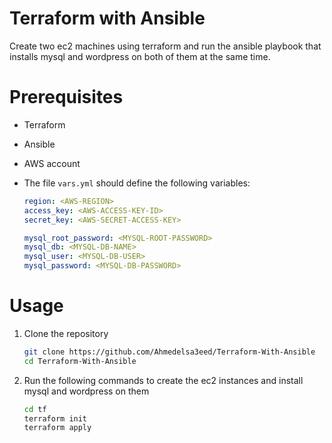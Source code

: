 # Terraform with Ansible
Create two ec2 machines using terraform and run the ansible playbook that installs mysql and wordpress on both of them at the same time.

# Prerequisites
- Terraform
- Ansible
- AWS account

- The file ``vars.yml`` should define the following variables:
    ```yaml
    region: <AWS-REGION>
    access_key: <AWS-ACCESS-KEY-ID>
    secret_key: <AWS-SECRET-ACCESS-KEY>

    mysql_root_password: <MYSQL-ROOT-PASSWORD>
    mysql_db: <MYSQL-DB-NAME>
    mysql_user: <MYSQL-DB-USER>
    mysql_password: <MYSQL-DB-PASSWORD>
    ```

# Usage
1. Clone the repository
    ```bash
    git clone https://github.com/Ahmedelsa3eed/Terraform-With-Ansible
    cd Terraform-With-Ansible
    ```
2. Run the following commands to create the ec2 instances and install mysql and wordpress on them
    ```bash
    cd tf
    terraform init
    terraform apply
    ```